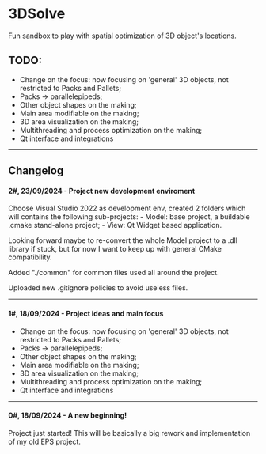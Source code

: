 # 3DSolve
Fun sandbox to play with spatial optimization of 3D object's locations.

## TODO:
  - Change on the focus: now focusing on 'general' 3D objects, not restricted to Packs and Pallets;
  - Packs -> parallelepipeds;
  - Other object shapes on the making;
  - Main area modifiable on the making;
  - 3D area visualization on the making;
  - Multithreading and process optimization on the making;
  - Qt interface and integrations

---
## Changelog 

#### 2#, 23/09/2024 - Project new development enviroment
Choose Visual Studio 2022 as development env, created 2 folders which will contains the following sub-projects:
	- Model: base project, a buildable .cmake stand-alone project;
	- View: Qt Widget based application.

Looking forward maybe to re-convert the whole Model project to a .dll library if stuck, but for now I want to keep up
with general CMake compatibility.

Added "./common" for common files used all around the project.

Uploaded new .gitignore policies to avoid useless files.

---
#### 1#, 18/09/2024 - Project ideas and main focus 
  - Change on the focus: now focusing on 'general' 3D objects, not restricted to Packs and Pallets;
  - Packs -> parallelepipeds;
  - Other object shapes on the making;
  - Main area modifiable on the making;
  - 3D area visualization on the making;
  - Multithreading and process optimization on the making;
  - Qt interface and integrations

---
#### 0#, 18/09/2024 - A new beginning! 
Project just started! This will be basically a big rework and implementation of my old EPS project.

